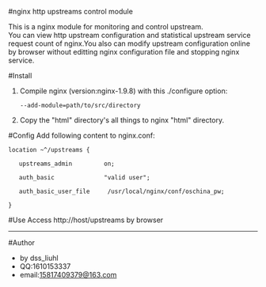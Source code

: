 #nginx http upstreams control module  

This is a nginx module for monitoring and control upstream.  
You can view http upstream configuration and statistical upstream service request count of nginx.You also can modify upstream configuration online by browser without editting nginx configuration file and stopping nginx service. 
  
 

#Install
1. Compile nginx (version:nginx-1.9.8) with this ./configure option:     

       --add-module=path/to/src/directory     

2. Copy the "html" directory's all things to nginx "html" directory.

#Config 
   Add following content to nginx.conf:

    location ~^/upstreams {    

       upstreams_admin         on;    

       auth_basic              "valid user";    

       auth_basic_user_file     /usr/local/nginx/conf/oschina_pw;    

    }

#Use
   Access http://host/upstreams by browser

--- 
#Author
* by dss_liuhl 
* QQ:1610153337 
* email:15817409379@163.com

